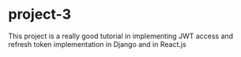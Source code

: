 # project-3


This project is a really good tutorial in implementing JWT access and refresh token implementation in Django and in React.js
